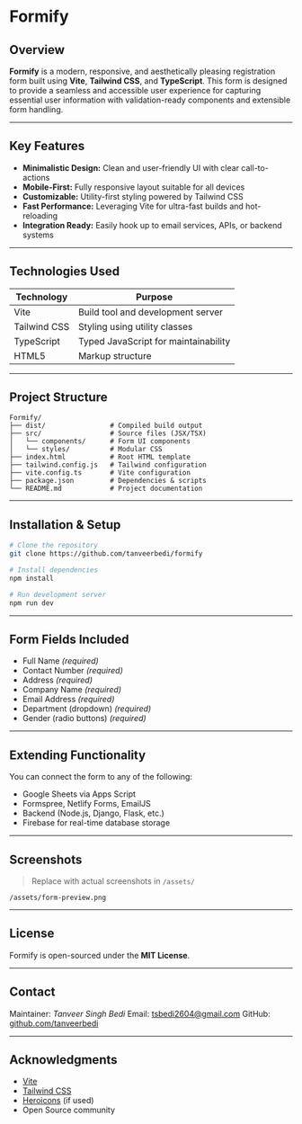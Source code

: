# Formify

## Overview

**Formify** is a modern, responsive, and aesthetically pleasing registration form built using **Vite**, **Tailwind CSS**, and **TypeScript**. This form is designed to provide a seamless and accessible user experience for capturing essential user information with validation-ready components and extensible form handling.

---

## Key Features

* **Minimalistic Design:** Clean and user-friendly UI with clear call-to-actions
* **Mobile-First:** Fully responsive layout suitable for all devices
* **Customizable:** Utility-first styling powered by Tailwind CSS
* **Fast Performance:** Leveraging Vite for ultra-fast builds and hot-reloading
* **Integration Ready:** Easily hook up to email services, APIs, or backend systems

---

## Technologies Used

| Technology   | Purpose                              |
| ------------ | ------------------------------------ |
| Vite         | Build tool and development server    |
| Tailwind CSS | Styling using utility classes        |
| TypeScript   | Typed JavaScript for maintainability |
| HTML5        | Markup structure                     |

---

## Project Structure

```
Formify/
├── dist/                # Compiled build output
├── src/                 # Source files (JSX/TSX)
│   └── components/      # Form UI components
│   └── styles/          # Modular CSS
├── index.html           # Root HTML template
├── tailwind.config.js   # Tailwind configuration
├── vite.config.ts       # Vite configuration
├── package.json         # Dependencies & scripts
└── README.md            # Project documentation
```

---

## Installation & Setup

```bash
# Clone the repository
git clone https://github.com/tanveerbedi/formify

# Install dependencies
npm install

# Run development server
npm run dev
```

---

## Form Fields Included

* Full Name *(required)*
* Contact Number *(required)*
* Address *(required)*
* Company Name *(required)*
* Email Address *(required)*
* Department (dropdown) *(required)*
* Gender (radio buttons) *(required)*

---

## Extending Functionality

You can connect the form to any of the following:

* Google Sheets via Apps Script
* Formspree, Netlify Forms, EmailJS
* Backend (Node.js, Django, Flask, etc.)
* Firebase for real-time database storage

---

## Screenshots

> Replace with actual screenshots in `/assets/`

```
/assets/form-preview.png
```

---

## License

Formify is open-sourced under the **MIT License**.

---

## Contact

Maintainer: *Tanveer Singh Bedi*
Email: [tsbedi2604@gmail.com](mailto:your.email@example.com)
GitHub: [github.com/tanveerbedi](https://github.com/your-username)

---

## Acknowledgments

* [Vite](https://vitejs.dev/)
* [Tailwind CSS](https://tailwindcss.com/)
* [Heroicons](https://heroicons.com/) (if used)
* Open Source community
